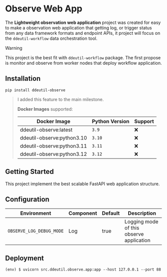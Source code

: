 # Observe Web App

The **Lightweight observation web application** project was created for easy to
make a observation web application that getting log, or trigger status from any
data framework formats and endpoint APIs, it project will focus on the
`ddeutil-workflow` data orchestration tool.

> [!WARNING]
> This project is the best fit with `ddeutil-workflow` package. The first propose
> is monitor and observe from worker nodes that deploy workflow application.

## Installation

```shell
pip install ddeutil-observe
```

> I added this feature to the main milestone.
>
> **Docker Images** supported:
>
> | Docker Image               | Python Version | Support |
> |----------------------------|----------------|---------|
> | ddeutil-observe:latest     | `3.9`          | :x:     |
> | ddeutil-observe:python3.10 | `3.10`         | :x:     |
> | ddeutil-observe:python3.11 | `3.11`         | :x:     |
> | ddeutil-observe:python3.12 | `3.12`         | :x:     |

## Getting Started

This project implement the best scalable FastAPI web application structure.

## Configuration

| Environment              | Component | Default  | Description                              |
|--------------------------|-----------|----------|------------------------------------------|
| `OBSERVE_LOG_DEBUG_MODE` | Log       | true     | Logging mode of this observe application |

## Deployment

```shell
(env) $ uvicorn src.ddeutil.observe.app:app --host 127.0.0.1 --port 88
```
